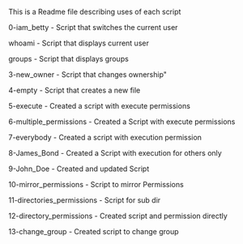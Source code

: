 This is a Readme file describing uses of each script

0-iam_betty - Script that switches the current user

whoami - Script that displays current user

groups - Script that displays groups

3-new_owner - Script that changes ownership"

4-empty - Script that creates a new file

5-execute - Created a script with execute permissions

6-multiple_permissions - Created a Script with execute permissions

7-everybody - Created a script with execution permission

8-James_Bond - Created a Script with execution for others only

9-John_Doe - Created and updated Script

10-mirror_permissions - Script to mirror Permissions

11-directories_permissions - Script for sub dir 

12-directory_permissions - Created script and permission directly

13-change_group - Created script to change group
